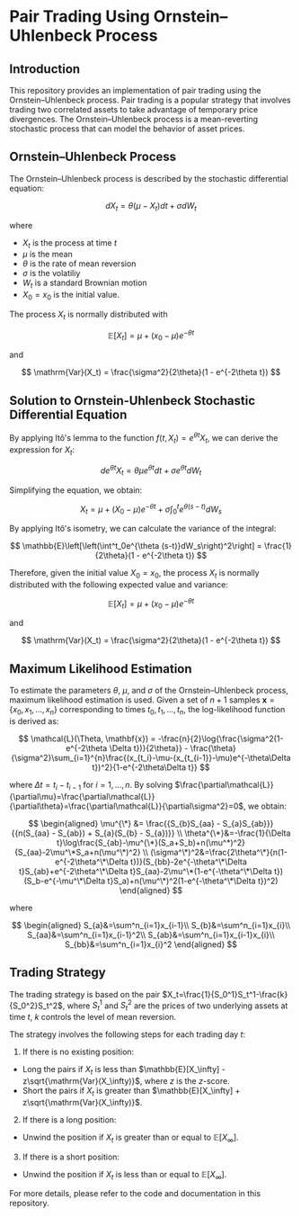 # Pair Trading Using Ornstein–Uhlenbeck Process
## Introduction
This repository provides an implementation of pair trading using the Ornstein–Uhlenbeck process. Pair trading is a popular strategy that involves trading two correlated assets to take advantage of temporary price divergences. The Ornstein–Uhlenbeck process is a mean-reverting stochastic process that can model the behavior of asset prices.

## Ornstein–Uhlenbeck Process
The Ornstein–Uhlenbeck process is described by the stochastic differential equation:

$$
dX_t = \theta(\mu - X_t)dt + \sigma dW_t
$$

where 
- $X_t$ is the process at time $t$
- $\mu$ is the mean
- $\theta$ is the rate of mean reversion
- $\sigma$ is the volatiliy
- $W_t$ is a standard Brownian motion
- $X_0=x_0$ is the initial value.

The process $X_t$ is normally distributed with

$$
\mathbb{E}[X_t] = \mu + (x_0 - \mu)e^{-\theta t}
$$

and

$$
\mathrm{Var}(X_t) = \frac{\sigma^2}{2\theta}(1 - e^{-2\theta t})
$$

## Solution to Ornstein-Uhlenbeck Stochastic Differential Equation

By applying Itô's lemma to the function $f(t, X_t) = e^{\theta t}X_t$, we can derive the expression for $X_t$:

$$
de^{\theta t}X_t = \theta\mu e^{\theta t}dt + \sigma e^{\theta t}dW_t
$$

Simplifying the equation, we obtain:

$$
X_t = \mu + (X_0 - \mu)e^{-\theta t} + \sigma\int^t_0 e^{\theta (s - t)}dW_s
$$

By applying Itô's isometry, we can calculate the variance of the integral:

$$
\mathbb{E}\left[\left(\int^t_0e^{\theta (s-t)}dW_s\right)^2\right] = \frac{1}{2\theta}(1 - e^{-2\theta t})
$$

Therefore, given the initial value $X_0=x_0$, the process $X_t$ is normally distributed with the following expected value and variance:

$$
\mathbb{E}[X_t] = \mu + (x_0 - \mu)e^{-\theta t}
$$

and

$$
\mathrm{Var}(X_t) = \frac{\sigma^2}{2\theta}(1 - e^{-2\theta t})
$$

## Maximum Likelihood Estimation
To estimate the parameters $\theta$, $\mu$, and $\sigma$ of the Ornstein–Uhlenbeck process, maximum likelihood estimation is used. Given a set of $n+1$ samples $\mathbf{x}=\{x_0,x_1,...,x_n\}$ corresponding to times $t_0, t_1, ..., t_n$, the log-likelihood function is derived as:

$$
\mathcal{L}(\Theta, \mathbf{x}) = -\frac{n}{2}\log{\frac{\sigma^2(1-e^{-2\theta \Delta t})}{2\theta}} - \frac{\theta}{\sigma^2}\sum_{i=1}^{n}\frac{(x_{t_i}-\mu-(x_{t_{i-1}}-\mu)e^{-\theta\Delta t})^2}{1-e^{-2\theta\Delta t}}
$$

where $\Delta t = t_i - t_{i-1}$ for $i=1,...,n$. By solving $\frac{\partial\mathcal{L}}{\partial\mu}=\frac{\partial\mathcal{L}}{\partial\theta}=\frac{\partial\mathcal{L}}{\partial\sigma^2}=0$, we obtain:

$$
\begin{aligned}
\mu^{\*} &= \frac{{S_{b}S_{aa} - S_{a}S_{ab}}}{{n(S_{aa} - S_{ab}) + S_{a}(S_{b} - S_{a})}} \\
\theta^{\*}&=-\frac{1}{\Delta t}\log\frac{S_{ab}-\mu^{\*}(S_a+S_b)+n(\mu^*)^2}{S_{aa}-2\mu^\*S_a+n(\mu^\*)^2} \\
(\sigma^\*)^2&=\frac{2\theta^\*}{n(1-e^{-2\theta^\*\Delta t})}(S_{bb}-2e^{-\theta^\*\Delta t}S_{ab}+e^{-2\theta^\*\Delta t}S_{aa}-2\mu^\*(1-e^{-\theta^\*\Delta t})(S_b-e^{-\mu^\*\Delta t}S_a)+n(\mu^\*)^2(1-e^{-\theta^\*\Delta t})^2)
\end{aligned}
$$

where

$$
\begin{aligned}
S_{a}&=\sum^n_{i=1}x_{i-1}\\
S_{b}&=\sum^n_{i=1}x_{i}\\
S_{aa}&=\sum^n_{i=1}x_{i-1}^2\\
S_{ab}&=\sum^n_{i=1}x_{i-1}x_{i}\\
S_{bb}&=\sum^n_{i=1}x_{i}^2
\end{aligned}
$$

## Trading Strategy
The trading strategy is based on the pair $X_t=\frac{1}{S_0^1}S_t^1-\frac{k}{S_0^2}S_t^2$, where $S_t^1$ and $S_t^2$ are the prices of two underlying assets at time $t$, $k$ controls the level of mean reversion.

The strategy involves the following steps for each trading day $t$:
1. If there is no existing position:
  - Long the pairs if $X_t$ is less than $\mathbb{E}[X_\infty] - z\sqrt{\mathrm{Var}(X_\infty)}$, where $z$ is the $z$-score.
  - Short the pairs if $X_t$ is greater than $\mathbb{E}[X_\infty] + z\sqrt{\mathrm{Var}(X_\infty)}$.
  
2. If there is a long position:
  - Unwind the position if $X_t$ is greater than or equal to $\mathbb{E}[X_\infty]$.

3. If there is a short position:
  - Unwind the position if $X_t$ is less than or equal to $\mathbb{E}[X_\infty]$.

For more details, please refer to the code and documentation in this repository.
